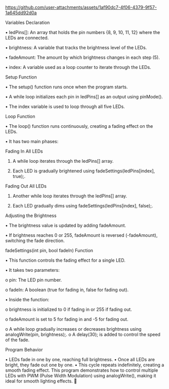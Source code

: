 

https://github.com/user-attachments/assets/1af90dc7-4f06-4379-9f57-1a645dd92d0a


Variables Declaration

•	ledPins[]: An array that holds the pin numbers {8, 9, 10, 11, 12} where the LEDs are connected.

•	brightness: A variable that tracks the brightness level of the LEDs.

•	fadeAmount: The amount by which brightness changes in each step (5).

•	index: A variable used as a loop counter to iterate through the LEDs.

Setup Function

•	The setup() function runs once when the program starts.

•	A while loop initializes each pin in ledPins[] as an output using pinMode().

•	The index variable is used to loop through all five LEDs.

Loop Function

•	The loop() function runs continuously, creating a fading effect on the LEDs.

•	It has two main phases:

Fading In All LEDs

1.	A while loop iterates through the ledPins[] array.
   
2.	Each LED is gradually brightened using fadeSettings(ledPins[index], true);.
   
Fading Out All LEDs

1.	Another while loop iterates through the ledPins[] array.
   
2.	Each LED gradually dims using fadeSettings(ledPins[index], false);.
   
Adjusting the Brightness

•	The brightness value is updated by adding fadeAmount.

•	If brightness reaches 0 or 255, fadeAmount is reversed (-fadeAmount), switching the fade direction.

fadeSettings(int pin, bool fadeIn) Function

•	This function controls the fading effect for a single LED.

•	It takes two parameters:

o	pin: The LED pin number.

o	fadeIn: A boolean (true for fading in, false for fading out).

•	Inside the function:

o	brightness is initialized to 0 if fading in or 255 if fading out.

o	fadeAmount is set to 5 for fading in and -5 for fading out.

o	A while loop gradually increases or decreases brightness using analogWrite(pin, brightness);.
o	A delay(30); is added to control the speed of the fade.

Program Behavior

•	LEDs fade in one by one, reaching full brightness.
•	Once all LEDs are bright, they fade out one by one.
•	This cycle repeats indefinitely, creating a smooth fading effect.
This program demonstrates how to control multiple LEDs with PWM (Pulse Width Modulation) using analogWrite(), making it ideal for smooth lighting effects. 🚀

